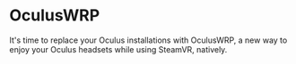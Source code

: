 # OculusWRP
It's time to replace your Oculus installations with OculusWRP, a new way to enjoy your Oculus headsets while using SteamVR, natively.
